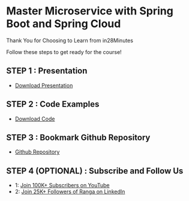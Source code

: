 # Master Microservice with Spring Boot and Spring Cloud

Thank You for Choosing to Learn from in28Minutes

Follow these steps to get ready for the course!

## STEP 1 : Presentation

- [Download Presentation](https://github.com/in28minutes/course-material/raw/main/01-spring-microservices/v2/Microservices-V2-presentation.pdf)

## STEP 2 : Code Examples

- [Download Code](https://github.com/in28minutes/spring-microservices-v2/archive/main.zip)

## STEP 3 : Bookmark Github Repository

- [Github Repository](https://github.com/in28minutes/spring-microservices-v2)

## STEP 4 (OPTIONAL) : Subscribe and Follow Us

- 1: [Join 100K+ Subscribers on YouTube](http://youtube.com/user/rithustutorials?sub_confirmation=1)
- 2: [Join 25K+ Followers of Ranga on LinkedIn](https://www.linkedin.com/posts/rangakaranam_thank-you-keep-learning-every-day-our-activity-6687560624949485569-1Wic)

